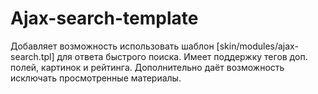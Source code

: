 # Ajax-search-template
Добавляет возможность использовать шаблон [skin/modules/ajax-search.tpl] для ответа быстрого поиска. Имеет поддержку тегов доп. полей, картинок и рейтинга.  Дополнительно даёт возможность исключать просмотренные материалы.

